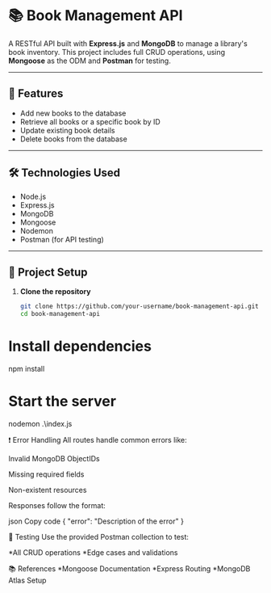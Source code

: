 # 📚 Book Management API

A RESTful API built with **Express.js** and **MongoDB** to manage a library's book inventory. This project includes full CRUD operations, using **Mongoose** as the ODM and **Postman** for testing.

---

## 🚀 Features

- Add new books to the database
- Retrieve all books or a specific book by ID
- Update existing book details
- Delete books from the database

---

## 🛠️ Technologies Used

- Node.js
- Express.js
- MongoDB
- Mongoose 
- Nodemon
- Postman (for API testing)

---

## 📁 Project Setup

1. **Clone the repository**
   ```bash
   git clone https://github.com/your-username/book-management-api.git
   cd book-management-api

#  Install dependencies
npm install

#  Start the server
nodemon .\index.js




❗️ Error Handling
All routes handle common errors like:

Invalid MongoDB ObjectIDs

Missing required fields

Non-existent resources

Responses follow the format:

json
Copy code
{
  "error": "Description of the error"
}



🧪 Testing
Use the provided Postman collection to test:

*All CRUD operations
*Edge cases and validations



📚 References
 *Mongoose Documentation
 *Express Routing
 *MongoDB Atlas Setup
